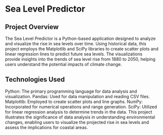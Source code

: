 # Sea Level Predictor

## Project Overview
The Sea Level Predictor is a Python-based application designed to analyze and visualize the rise in sea levels over time. Using historical data, this project employs the Matplotlib and SciPy libraries to create scatter plots and linear regression lines to predict future sea levels. The visualizations provide insights into the trends of sea level rise from 1880 to 2050, helping users understand the potential impacts of climate change.

## Technologies Used
Python: The primary programming language for data analysis and visualization.
Pandas: Used for data manipulation and reading CSV files.
Matplotlib: Employed to create scatter plots and line graphs.
NumPy: Incorporated for numerical operations and range generation.
SciPy: Utilized for linear regression analysis to determine trends in the data.
This project illustrates the significance of data analysis in understanding environmental changes, enabling users to visualize the projected rise in sea levels and assess the implications for coastal areas.


